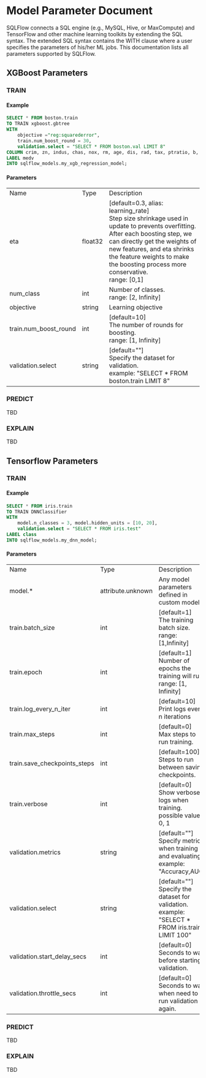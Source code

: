 # Model Parameter Document

SQLFlow connects a SQL engine (e.g., MySQL, Hive, or MaxCompute) and TensorFlow and other machine learning toolkits by extending the SQL syntax. The extended SQL syntax contains the WITH clause where a user specifies the parameters of his/her ML jobs. This documentation lists all parameters supported by SQLFlow.

## XGBoost Parameters

### TRAIN

#### Example

```SQL
SELECT * FROM boston.train
TO TRAIN xgboost.gbtree
WITH
    objective ="reg:squarederror",
    train.num_boost_round = 30,
    validation.select = "SELECT * FROM boston.val LIMIT 8"
COLUMN crim, zn, indus, chas, nox, rm, age, dis, rad, tax, ptratio, b, lstat
LABEL medv
INTO sqlflow_models.my_xgb_regression_model;
```

#### Parameters

<table>
<tr>
	<td>Name</td>
	<td>Type</td>
	<td>Description</td>
</tr>
<tr>
	<td>eta</td>
	<td>float32</td>
	<td>[default=0.3, alias: learning_rate]<br>Step size shrinkage used in update to prevents overfitting. After each boosting step, we can directly get the weights of new features, and eta shrinks the feature weights to make the boosting process more conservative.<br>range: [0,1]</td>
</tr>
<tr>
	<td>num_class</td>
	<td>int</td>
	<td>Number of classes.<br>range: [2, Infinity]</td>
</tr>
<tr>
	<td>objective</td>
	<td>string</td>
	<td>Learning objective</td>
</tr>
<tr>
	<td>train.num_boost_round</td>
	<td>int</td>
	<td>[default=10]<br>The number of rounds for boosting.<br>range: [1, Infinity]</td>
</tr>
<tr>
	<td>validation.select</td>
	<td>string</td>
	<td>[default=""]<br>Specify the dataset for validation.<br>example: "SELECT * FROM boston.train LIMIT 8"</td>
</tr>
</table>

### PREDICT

TBD

### EXPLAIN

TBD

## Tensorflow Parameters

### TRAIN

#### Example

```SQL
SELECT * FROM iris.train
TO TRAIN DNNClassifier
WITH
    model.n_classes = 3, model.hidden_units = [10, 20],
    validation.select = "SELECT * FROM iris.test"
LABEL class
INTO sqlflow_models.my_dnn_model;
```

#### Parameters

<table>
<tr>
	<td>Name</td>
	<td>Type</td>
	<td>Description</td>
</tr>
<tr>
	<td>model.*</td>
	<td>attribute.unknown</td>
	<td>Any model parameters defined in custom models</td>
</tr>
<tr>
	<td>train.batch_size</td>
	<td>int</td>
	<td>[default=1]<br>The training batch size.<br>range: [1,Infinity]</td>
</tr>
<tr>
	<td>train.epoch</td>
	<td>int</td>
	<td>[default=1]<br>Number of epochs the training will run.<br>range: [1, Infinity]</td>
</tr>
<tr>
	<td>train.log_every_n_iter</td>
	<td>int</td>
	<td>[default=10]<br>Print logs every n iterations</td>
</tr>
<tr>
	<td>train.max_steps</td>
	<td>int</td>
	<td>[default=0]<br>Max steps to run training.</td>
</tr>
<tr>
	<td>train.save_checkpoints_steps</td>
	<td>int</td>
	<td>[default=100]<br>Steps to run between saving checkpoints.</td>
</tr>
<tr>
	<td>train.verbose</td>
	<td>int</td>
	<td>[default=0]<br>Show verbose logs when training.<br>possible values: 0, 1</td>
</tr>
<tr>
	<td>validation.metrics</td>
	<td>string</td>
	<td>[default=""]<br>Specify metrics when training and evaluating.<br>example: "Accuracy,AUC"</td>
</tr>
<tr>
	<td>validation.select</td>
	<td>string</td>
	<td>[default=""]<br>Specify the dataset for validation.<br>example: "SELECT * FROM iris.train LIMIT 100"</td>
</tr>
<tr>
	<td>validation.start_delay_secs</td>
	<td>int</td>
	<td>[default=0]<br>Seconds to wait before starting validation.</td>
</tr>
<tr>
	<td>validation.throttle_secs</td>
	<td>int</td>
	<td>[default=0]<br>Seconds to wait when need to run validation again.</td>
</tr>
</table>

### PREDICT

TBD

### EXPLAIN

TBD

